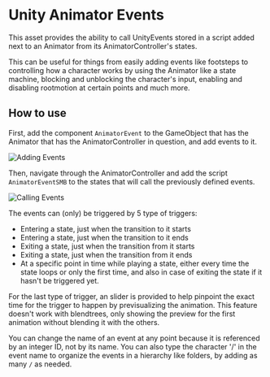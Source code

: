 # Unity Animator Events

This asset provides the ability to call UnityEvents stored in a script added next to an Animator from its AnimatorController's states.

This can be useful for things from easily adding events like footsteps to controlling how a character works by using the Animator like a state machine, blocking and unblocking the character's input, enabling and disabling rootmotion at certain points and much more.

## How to use

First, add the component `AnimatorEvent` to the GameObject that has the Animator that has the AnimatorController in question, and add events to it.

![Adding Events](https://raw.githubusercontent.com/forestrf/UnityAnimatorEvents/master/AssetsForReadme/CreateEvent.gif)

Then, navigate through the AnimatorController and add the script `AnimatorEventSMB` to the states that will call the previously defined events.

![Calling Events](https://raw.githubusercontent.com/forestrf/UnityAnimatorEvents/master/AssetsForReadme/UseEvent.gif)

The events can (only) be triggered by 5 type of triggers:
- Entering a state, just when the transition to it starts
- Entering a state, just when the transition to it ends
- Exiting a state, just when the transition from it starts
- Exiting a state, just when the transition from it ends
- At a specific point in time while playing a state, either every time the state loops or only the first time, and also in case of exiting the state if it hasn't be triggered yet.

For the last type of trigger, an slider is provided to help pinpoint the exact time for the trigger to happen by previsualizing the animation. This feature doesn't work with blendtrees, only showing the preview for the first animation without blending it with the others.

You can change the name of an event at any point because it is referenced by an integer ID, not by its name. You can also type the character '/' in the event name to organize the events in a hierarchy like folders, by adding as many `/` as needed.
